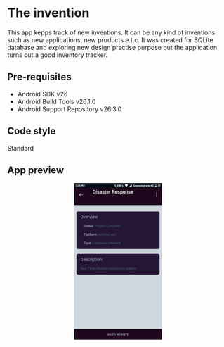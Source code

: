 # The invention

This app kepps track of new inventions. It can be any kind of inventions such as new applications, new products e.t.c. It was created for SQLite database and exploring new design practise purpose but the application turns out a good inventory tracker.

## Pre-requisites

- Android SDK v26
- Android Build Tools v26.1.0
- Android Support Repository v26.3.0

## Code style

Standard

App preview
--------------

<div align="center">
  <a href="https://www.youtube.com/watch?v=1R4u49wEHw0&t=3s"><img src="screen_shot/img6.png" width ="200" alt="IMAGE ALT TEXT"></a>
</div>